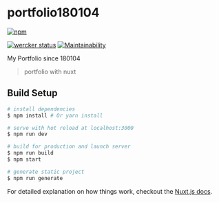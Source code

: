 # portfolio180104
[![npm](https://img.shields.io/npm/v/npm.svg)]()

[![wercker status](https://app.wercker.com/status/2b12b8e72f154c24f52781e9ff2a6fa2/s/master "wercker status")](https://app.wercker.com/project/byKey/2b12b8e72f154c24f52781e9ff2a6fa2)
[![Maintainability](https://api.codeclimate.com/v1/badges/62db1485411d6ecdf224/maintainability)](https://codeclimate.com/github/sKawashima/portfolio180104/maintainability)

My Portfolio since 180104

> portfolio with nuxt

## Build Setup

``` bash
# install dependencies
$ npm install # Or yarn install

# serve with hot reload at localhost:3000
$ npm run dev

# build for production and launch server
$ npm run build
$ npm start

# generate static project
$ npm run generate
```

For detailed explanation on how things work, checkout the [Nuxt.js docs](https://github.com/nuxt/nuxt.js).
